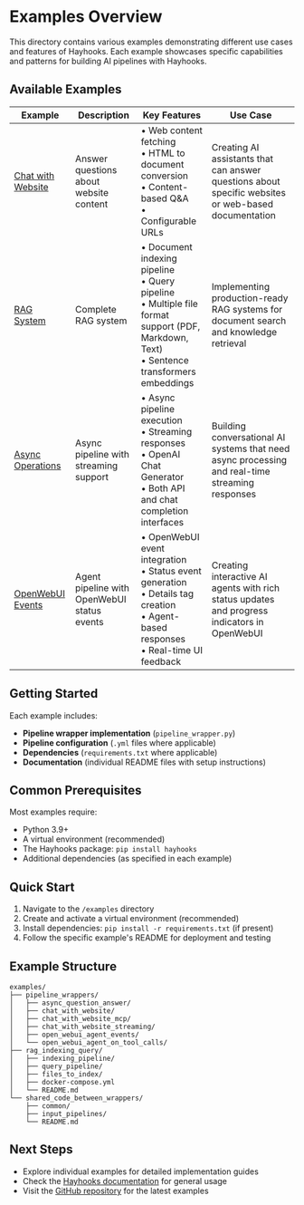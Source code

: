 # Examples Overview

This directory contains various examples demonstrating different use cases and features of Hayhooks. Each example showcases specific capabilities and patterns for building AI pipelines with Hayhooks.

## Available Examples

| Example | Description | Key Features | Use Case |
|---------|-------------|--------------|----------|
| [Chat with Website](chat-with-website.md) | Answer questions about website content | • Web content fetching<br>• HTML to document conversion<br>• Content-based Q&A<br>• Configurable URLs | Creating AI assistants that can answer questions about specific websites or web-based documentation |
| [RAG System](rag-system.md) | Complete RAG system | • Document indexing pipeline<br>• Query pipeline<br>• Multiple file format support (PDF, Markdown, Text)<br>• Sentence transformers embeddings | Implementing production-ready RAG systems for document search and knowledge retrieval |
| [Async Operations](async-operations.md) | Async pipeline with streaming support | • Async pipeline execution<br>• Streaming responses<br>• OpenAI Chat Generator<br>• Both API and chat completion interfaces | Building conversational AI systems that need async processing and real-time streaming responses |
| [OpenWebUI Events](openwebui-events.md) | Agent pipeline with OpenWebUI status events | • OpenWebUI event integration<br>• Status event generation<br>• Details tag creation<br>• Agent-based responses<br>• Real-time UI feedback | Creating interactive AI agents with rich status updates and progress indicators in OpenWebUI |

## Getting Started

Each example includes:

- **Pipeline wrapper implementation** (`pipeline_wrapper.py`)
- **Pipeline configuration** (`.yml` files where applicable)
- **Dependencies** (`requirements.txt` where applicable)
- **Documentation** (individual README files with setup instructions)

## Common Prerequisites

Most examples require:

- Python 3.9+
- A virtual environment (recommended)
- The Hayhooks package: `pip install hayhooks`
- Additional dependencies (as specified in each example)

## Quick Start

1. Navigate to the `/examples` directory
2. Create and activate a virtual environment (recommended)
3. Install dependencies: `pip install -r requirements.txt` (if present)
4. Follow the specific example's README for deployment and testing

## Example Structure

```
examples/
├── pipeline_wrappers/
│   ├── async_question_answer/
│   ├── chat_with_website/
│   ├── chat_with_website_mcp/
│   ├── chat_with_website_streaming/
│   ├── open_webui_agent_events/
│   └── open_webui_agent_on_tool_calls/
├── rag_indexing_query/
│   ├── indexing_pipeline/
│   ├── query_pipeline/
│   ├── files_to_index/
│   ├── docker-compose.yml
│   └── README.md
└── shared_code_between_wrappers/
    ├── common/
    ├── input_pipelines/
    └── README.md
```

## Next Steps

- Explore individual examples for detailed implementation guides
- Check the [Hayhooks documentation](../index.md) for general usage
- Visit the [GitHub repository](https://github.com/deepset-ai/hayhooks) for the latest examples
